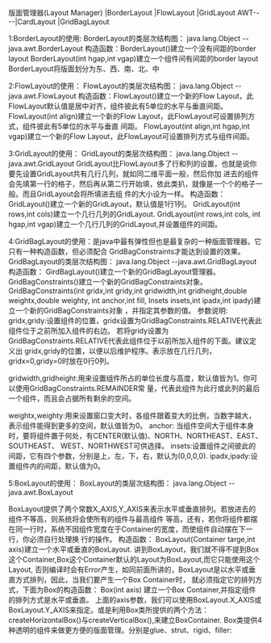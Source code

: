 版面管理器(Layout Manager)
         |BorderLayout
         |FlowLayout
         |GridLayout
  AWT----|CardLayout
         |GridBagLayout


1:BorderLayout的使用:
   BorderLayout的类层次结构图：
       java.lang.Object
        --java.awt.BorderLayout
   构造函数：BorderLayout()建立一个没有间距的border layout
             BorderLayout(int hgap,int vgap)建立一个组件间有间距的border layout
  BorderLayout将版面划分为东、西、南、北、中

2:FlowLayout的使用：
   FlowLayout的类层次结构图：
       java.lang.Object
        --java.awt.FlowLayout
   构造函数：FlowLayout()建立一个新的Flow Layout，此FlowLayout默认值是居中对齐，组件彼此有5单位的水平与垂直间距。
             FlowLayout(int align)建立一个新的Flow Layout，此FlowLayout可设置排列方式，组件彼此有5单位的水平与垂直
                                 间距。
             FlowLayout(int align,int hgap,int vgap)建立一个新的Flow Layout，此FlowLayout可设置排列方式与组件间距。

3:GridLayout的使用：
       GridLayout的类层次结构图：
       java.lang.Object
        --java.awt.GridLayout
    GridLayout比FlowLayout多了行和列的设置，也就是说你要先设置GridLayout共有几行几列，就如同二维平面一般，然后你加
进去的组件会先填第一行的格子，然后再从第二行开始填，依此类扒，就像是一个个的格子一般。而且GridLayout会将所填进去组
件的大小设为一样。
构造函数：GridLayout()建立一个新的GridLayout，默认值是1行1列。
          GridLayout(int rows,int cols)建立一个几行几列的GridLayout.
          GridLayout(int rows,int cols, int hgap,int vgap)建立一个几行几列的GridLayout,并设置组件的间距。

4:GridBagLayout的使用：是java中最有弹性但也是最复杂的一种版面管理器。它只有一种构造函数，但必须配合
                           GridBagConstraints才能达到设置的效果。
    GridBagLayout的类层次结构图：
    java.lang.Object
     --java.awt.GridBagLayout
构造函数：
    GirdBagLayout()建立一个新的GridBagLayout管理器。
    GridBagConstraints()建立一个新的GridBagConstraints对象。
    GridBagConstraints(int gridx,int gridy,int gridwidth,int gridheight,double weightx,double weighty,
                       int anchor,int fill, Insets insets,int ipadx,int ipady)建立一个新的GridBagConstraints对象
                      ，并指定其参数的值。
 参数说明:
 gridx,gridy:设置组件的位置，gridx设置为GridBagConstraints.RELATIVE代表此组件位于之前所加入组件的右边。
             若将gridy设置为GridBagConstraints.RELATIVE代表此组件位于以前所加入组件的下面。建议定义出
             gridx,gridy的位置，以便以后维护程序。表示放在几行几列，gridx=0,gridy=0时放在0行0列。

 gridwidth,gridheight:用来设置组件所占的单位长度与高度，默认值皆为1。你可以使用GridBagConstraints.REMAINDER常
                      量，代表此组件为此行或此列的最后一个组件，而且会占据所有剩余的空间。

 weightx,weighty:用来设置窗口变大时，各组件跟着变大的比例，当数字越大，表示组件能得到更多的空间，默认值皆为0。
 anchor:         当组件空间大于组件本身时，要将组件置于何处，有CENTER(默认值)、NORTH、NORTHEAST、EAST、SOUTHEAST、
                 WEST、NORTHWEST可供选择。
 insets:设置组件之间彼此的间距，它有四个参数，分别是上，左，下，右，默认为(0,0,0,0).
 ipadx,ipady:设置组件内的间距，默认值为0。              


5:BoxLayout的使用：
    BoxLayout的类层次结构图：
    java.lang.Object
     --java.awt.BoxLayout

   BoxLayout提供了两个常数X_AXIS,Y_AXIS来表示水平或垂直排列。若放进去的组件不等高，则系统将会使所有的组件与最高组件
等高，还有，若你将组件都摆在同一行时，系统不因组件宽度在于Container的宽度，而使组件自动摆在下一行，你必须自行处理换
行的操作。
构造函数：
     BoxLayout(Container targe,int axis)建立一个水平或垂直的BoxLayout.
   讲到BoxLayout，我们就不得不提到Box这个Container,Box这个Container默认的Layout为BoxLayout,而它只能使用这个Layout,
否则编译时会有Error产生，如同前面所讲的，BoxLayout是以水平或垂直方式排列，因此，当我们要产生一个Box Container时，
就必须指定它的排列方式，下面为Box的构造函数：
  Box(int axis) 建立一个Box Container,并指定组件的排列方式是水平或垂直。
  上面的axis参数，我们可以使用BoxLayout.X_AXIS或BoxLayout.Y_AXIS来指定。或是利用Box类所提供的两个方法：
createHorizontalBox()与createVerticalBox(),来建立BoxContainer.
  Box类提供4种透明的组件来做更方便的版面管理。分别是glue、strut、rigid、filler:
